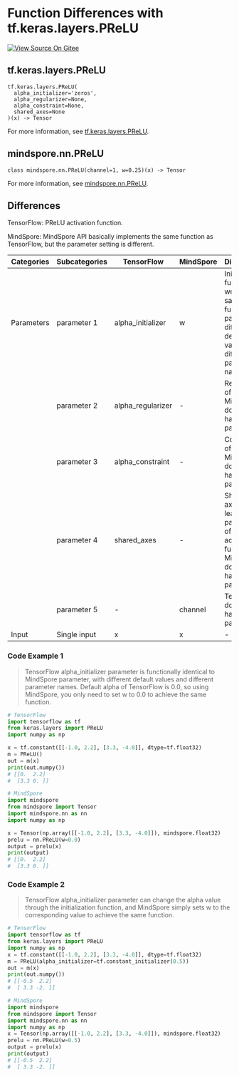 # Function Differences with tf.keras.layers.PReLU

[![View Source On Gitee](https://mindspore-website.obs.cn-north-4.myhuaweicloud.com/website-images/r1.11/resource/_static/logo_source_en.png)](https://gitee.com/mindspore/docs/blob/r1.11/docs/mindspore/source_en/note/api_mapping/tensorflow_diff/PReLU.md)

## tf.keras.layers.PReLU

```text
tf.keras.layers.PReLU(
  alpha_initializer='zeros',
  alpha_regularizer=None,
  alpha_constraint=None,
  shared_axes=None
)(x) -> Tensor
```

For more information, see [tf.keras.layers.PReLU](https://tensorflow.google.cn/versions/r2.6/api_docs/python/tf/keras/layers/PReLU).

## mindspore.nn.PReLU

```text
class mindspore.nn.PReLU(channel=1, w=0.25)(x) -> Tensor
```

For more information, see [mindspore.nn.PReLU](https://www.mindspore.cn/docs/en/r1.11/api_python/nn/mindspore.nn.PReLU.html).

## Differences

TensorFlow: PReLU activation function.

MindSpore: MindSpore API basically implements the same function as TensorFlow, but the parameter setting is different.

| Categories | Subcategories |TensorFlow | MindSpore | Differences |
| --- | --- | --- | --- |---|
|Parameters | parameter 1 | alpha_initializer | w | Initialization function of weights, same function of parameters, different default values, different parameter names |
| | parameter 2 | alpha_regularizer | - | Regularizer of weights. MindSpore does not have this parameter. |
| | parameter 3 | alpha_constraint | - | Constraints of Weights. MindSpore does not have this parameter. |
| | parameter 4 | shared_axes | - | Shared axes of learnable parameters of the activation function. MindSpore does not have this parameter. |
| | parameter 5  | -                 | channel   | TensorFlow does not have this parameter.      |
| Input | Single input | x | x | - |

### Code Example 1

> TensorFlow alpha_initializer parameter is functionally identical to MindSpore parameter, with different default values and different parameter names. Default alpha of TensorFlow is 0.0, so using MindSpore, you only need to set w to 0.0 to achieve the same function.

```python
# TensorFlow
import tensorflow as tf
from keras.layers import PReLU
import numpy as np

x = tf.constant([[-1.0, 2.2], [3.3, -4.0]], dtype=tf.float32)
m = PReLU()
out = m(x)
print(out.numpy())
# [[0.  2.2]
#  [3.3 0. ]]

# MindSpore
import mindspore
from mindspore import Tensor
import mindspore.nn as nn
import numpy as np

x = Tensor(np.array([[-1.0, 2.2], [3.3, -4.0]]), mindspore.float32)
prelu = nn.PReLU(w=0.0)
output = prelu(x)
print(output)
# [[0.  2.2]
#  [3.3 0. ]]
```

### Code Example 2

> TensorFlow alpha_initializer parameter can change the alpha value through the initialization function, and MindSpore simply sets w to the corresponding value to achieve the same function.

```python
# TensorFlow
import tensorflow as tf
from keras.layers import PReLU
import numpy as np
x = tf.constant([[-1.0, 2.2], [3.3, -4.0]], dtype=tf.float32)
m = PReLU(alpha_initializer=tf.constant_initializer(0.5))
out = m(x)
print(out.numpy())
# [[-0.5  2.2]
#  [ 3.3 -2. ]]

# MindSpore
import mindspore
from mindspore import Tensor
import mindspore.nn as nn
import numpy as np
x = Tensor(np.array([[-1.0, 2.2], [3.3, -4.0]]), mindspore.float32)
prelu = nn.PReLU(w=0.5)
output = prelu(x)
print(output)
# [[-0.5  2.2]
#  [ 3.3 -2. ]]
```
